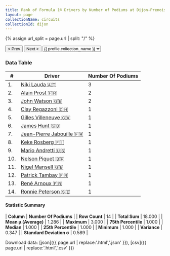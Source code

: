 ```yaml
---
title: Rank of Formula 1® Drivers by Number of Podiums at Dijon-Prenois
layout: page
collectionName: circuits
collectionId: dijon
---
```


{% assign url_split = page.url | split: "/" %}
<div id="collection-navigation">
<button onclick="selector.options[selector.selectedIndex-1].value && (window.location = selector.options[selector.selectedIndex-1].value);">&lt; Prev</button>
<button onclick="selector.options[selector.selectedIndex+1].value && (window.location = selector.options[selector.selectedIndex+1].value);">Next &gt;</button>
<select id="selector" onchange="this.options[this.selectedIndex].value && (window.location = this.options[this.selectedIndex].value);">
  {% for collectionId in site.data[page.collectionName].refs %}
    {% if collectionId == page.collectionId %}
      {% assign selected = "selected" %}
    {% else %}
      {% assign selected = "" %}
    {% endif %}
    {% assign profile = site.data[page.collectionName][collectionId].profile %}
    <option value="/f1/{{ page.collectionName }}/{{ collectionId }}/{{ url_split[4] }}" {{ selected }}>{{ profile.collection_name }}</option>
  {% endfor %}
</select>
</div>

<canvas id="chart" width="400" height="180"></canvas>
<script>
var data = {
  "labels" : [
    "Niki Lauda",
    "Alain Prost",
    "John Watson",
    "Clay Regazzoni",
    "Gilles Villeneuve",
    "James Hunt",
    "Jean-Pierre Jabouille",
    "Keke Rosberg",
    "Mario Andretti",
    "Nelson Piquet",
    "Nigel Mansell",
    "Patrick Tambay",
    "René Arnoux",
    "Ronnie Peterson"
  ],
  "datasets" : [
    {
      "label" : "Number Of Podiums",
      "data" : [
        3,
        2,
        2,
        1,
        1,
        1,
        1,
        1,
        1,
        1,
        1,
        1,
        1,
        1
      ],
      "borderColor" : [
        "#1D181E",
        "#1D181E",
        "#1D181E",
        "#1D181E",
        "#1D181E",
        "#1D181E",
        "#1D181E",
        "#1D181E",
        "#1D181E",
        "#1D181E",
        "#1D181E",
        "#1D181E",
        "#1D181E",
        "#1D181E"
      ],
      "borderWidth" : 1,
      "backgroundColor" : [
        "#9C8E8D",
        "#9C8E8D",
        "#9C8E8D",
        "#9C8E8D",
        "#9C8E8D",
        "#9C8E8D",
        "#9C8E8D",
        "#9C8E8D",
        "#9C8E8D",
        "#9C8E8D",
        "#9C8E8D",
        "#9C8E8D",
        "#9C8E8D",
        "#9C8E8D"
      ]
    }
  ]
};
var options = {
  legend: {
    display: false
  },
  scales: {
    xAxes: [{
      ticks: {
        beginAtZero: true,
        maxRotation: 180,
        display: window.innerWidth > 800
      }
    }],
    yAxes: [{
      ticks: {
        beginAtZero: true
      }
    }]
  },
  onResize: function(chart, size) {
    chart.options.scales.xAxes[0].ticks.display = size.width > 800;
  }
};
var chart = new Chart("chart", {
    data: data,
    type: 'bar',
    options: options
});
</script>



### Data Table

| # | Driver | Number Of Podiums |
|--|--|--|
| 1. | [Niki Lauda 🇦🇹](/f1/drivers/lauda) | 3 |
| 2. | [Alain Prost 🇫🇷](/f1/drivers/prost) | 2 |
| 3. | [John Watson 🇬🇧](/f1/drivers/watson) | 2 |
| 4. | [Clay Regazzoni 🇨🇭](/f1/drivers/regazzoni) | 1 |
| 5. | [Gilles Villeneuve 🇨🇦](/f1/drivers/gilles_villeneuve) | 1 |
| 6. | [James Hunt 🇬🇧](/f1/drivers/hunt) | 1 |
| 7. | [Jean-Pierre Jabouille 🇫🇷](/f1/drivers/jabouille) | 1 |
| 8. | [Keke Rosberg 🇫🇮](/f1/drivers/keke_rosberg) | 1 |
| 9. | [Mario Andretti 🇺🇸](/f1/drivers/mario_andretti) | 1 |
| 10. | [Nelson Piquet 🇧🇷](/f1/drivers/piquet) | 1 |
| 11. | [Nigel Mansell 🇬🇧](/f1/drivers/mansell) | 1 |
| 12. | [Patrick Tambay 🇫🇷](/f1/drivers/tambay) | 1 |
| 13. | [René Arnoux 🇫🇷](/f1/drivers/arnoux) | 1 |
| 14. | [Ronnie Peterson 🇸🇪](/f1/drivers/peterson) | 1 |

#### Statistic Summary

| **Column** | **Number Of Podiums** |
| **Row Count** | 14 |
| **Total Sum** | 18.000 |
| **Mean μ (Average)** | 1.286 |
| **Maximum** | 3.000 |
| **75th Percentile** | 1.000 |
| **Median** | 1.000 |
| **25th Percentile** | 1.000 |
| **Minimum** | 1.000 |
| **Variance** | 0.347 |
| **Standard Deviation σ** | 0.589 |

Download data: [json]({{ page.url | replace:'.html','.json' }}), [csv]({{ page.url | replace:'.html','.csv' }})
